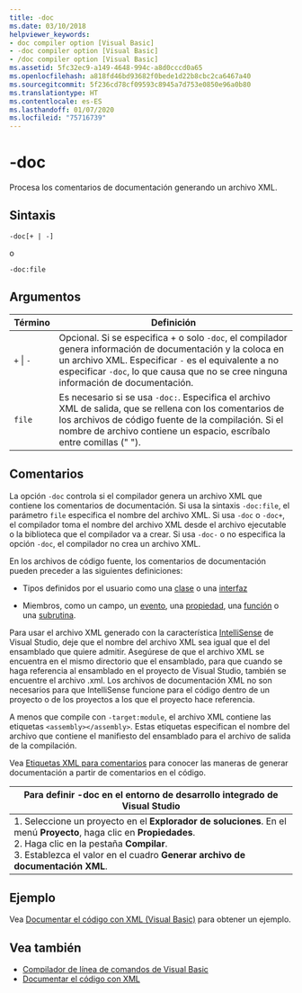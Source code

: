 ```yaml
---
title: -doc
ms.date: 03/10/2018
helpviewer_keywords:
- doc compiler option [Visual Basic]
- -doc compiler option [Visual Basic]
- /doc compiler option [Visual Basic]
ms.assetid: 5fc32ec9-a149-4648-994c-a8d0cccd0a65
ms.openlocfilehash: a818fd46bd93682f0bede1d22b8cbc2ca6467a40
ms.sourcegitcommit: 5f236cd78cf09593c8945a7d753e0850e96a0b80
ms.translationtype: HT
ms.contentlocale: es-ES
ms.lasthandoff: 01/07/2020
ms.locfileid: "75716739"
---
```

# <a name="-doc"></a>-doc
Procesa los comentarios de documentación generando un archivo XML.  
  
## <a name="syntax"></a>Sintaxis  
  
```console  
-doc[+ | -]  
```

o  

```console
-doc:file  
```  
  
## <a name="arguments"></a>Argumentos  
  
|Término|Definición|  
|---|---|  
|`+` &#124; `-`|Opcional. Si se especifica + o solo `-doc`, el compilador genera información de documentación y la coloca en un archivo XML. Especificar `-` es el equivalente a no especificar `-doc`, lo que causa que no se cree ninguna información de documentación.|  
|`file`|Es necesario si se usa `-doc:`. Especifica el archivo XML de salida, que se rellena con los comentarios de los archivos de código fuente de la compilación. Si el nombre de archivo contiene un espacio, escríbalo entre comillas (" ").|  
  
## <a name="remarks"></a>Comentarios  
 La opción `-doc` controla si el compilador genera un archivo XML que contiene los comentarios de documentación. Si usa la sintaxis `-doc:file`, el parámetro `file` especifica el nombre del archivo XML. Si usa `-doc` o `-doc+`, el compilador toma el nombre del archivo XML desde el archivo ejecutable o la biblioteca que el compilador va a crear. Si usa `-doc-` o no especifica la opción `-doc`, el compilador no crea un archivo XML.  
  
 En los archivos de código fuente, los comentarios de documentación pueden preceder a las siguientes definiciones:  
  
- Tipos definidos por el usuario como una [clase](../../../visual-basic/language-reference/statements/class-statement.md) o una [interfaz](../../../visual-basic/language-reference/statements/interface-statement.md)  
  
- Miembros, como un campo, un [evento](../../../visual-basic/language-reference/statements/event-statement.md), una [propiedad](../../../visual-basic/language-reference/statements/property-statement.md), una [función](../../../visual-basic/language-reference/statements/function-statement.md) o una [subrutina](../../../visual-basic/language-reference/statements/sub-statement.md).  
  
 Para usar el archivo XML generado con la característica [IntelliSense](/visualstudio/ide/using-intellisense) de Visual Studio, deje que el nombre del archivo XML sea igual que el del ensamblado que quiere admitir. Asegúrese de que el archivo XML se encuentra en el mismo directorio que el ensamblado, para que cuando se haga referencia al ensamblado en el proyecto de Visual Studio, también se encuentre el archivo .xml. Los archivos de documentación XML no son necesarios para que IntelliSense funcione para el código dentro de un proyecto o de los proyectos a los que el proyecto hace referencia.  
  
 A menos que compile con `-target:module`, el archivo XML contiene las etiquetas `<assembly></assembly>`. Estas etiquetas especifican el nombre del archivo que contiene el manifiesto del ensamblado para el archivo de salida de la compilación.  
  
 Vea [Etiquetas XML para comentarios](../../../visual-basic/language-reference/xmldoc/index.md) para conocer las maneras de generar documentación a partir de comentarios en el código.  
  
|Para definir -doc en el entorno de desarrollo integrado de Visual Studio|  
|---|  
|1.  Seleccione un proyecto en el **Explorador de soluciones**. En el menú **Proyecto**, haga clic en **Propiedades**. <br />2.  Haga clic en la pestaña **Compilar**.<br />3.  Establezca el valor en el cuadro **Generar archivo de documentación XML**.|  
  
## <a name="example"></a>Ejemplo  
 Vea [Documentar el código con XML (Visual Basic)](../../../visual-basic/programming-guide/program-structure/documenting-your-code-with-xml.md) para obtener un ejemplo.  
  
## <a name="see-also"></a>Vea también

- [Compilador de línea de comandos de Visual Basic](../../../visual-basic/reference/command-line-compiler/index.md)
- [Documentar el código con XML](../../../visual-basic/programming-guide/program-structure/documenting-your-code-with-xml.md)

